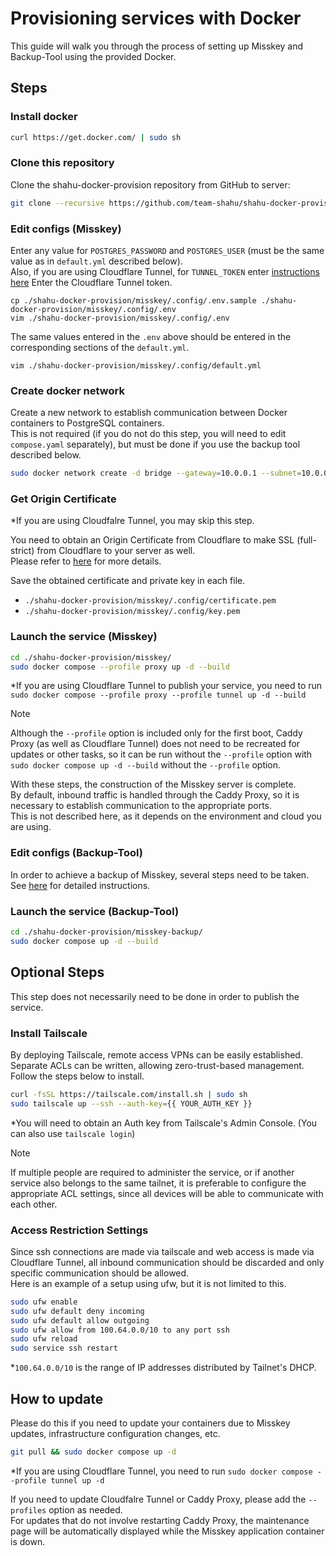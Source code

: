 # Provisioning services with Docker
This guide will walk you through the process of setting up Misskey and Backup-Tool using the provided Docker.  

  
## Steps
### Install docker
```bash
curl https://get.docker.com/ | sudo sh
```
   
### Clone this repository
Clone the shahu-docker-provision repository from GitHub to server:  
```bash
git clone --recursive https://github.com/team-shahu/shahu-docker-provision.git
```
   
### Edit configs (Misskey)
Enter any value for `POSTGRES_PASSWORD` and `POSTGRES_USER` (must be the same value as in `default.yml` described below).  
Also, if you are using Cloudflare Tunnel, for `TUNNEL_TOKEN` enter [instructions here](https://qiita.com/mai_llj/items/5485d2a90fe28b76b5aa#cloudflare-argo-tunnel%E3%81%AE%E8%A8%AD%E5%AE%9A) Enter the Cloudflare Tunnel token.  
```
cp ./shahu-docker-provision/misskey/.config/.env.sample ./shahu-docker-provision/misskey/.config/.env
vim ./shahu-docker-provision/misskey/.config/.env
```
  
The same values entered in the `.env` above should be entered in the corresponding sections of the `default.yml`.  
```
vim ./shahu-docker-provision/misskey/.config/default.yml
```
  
### Create docker network
Create a new network to establish communication between Docker containers to PostgreSQL containers.  
This is not required (if you do not do this step, you will need to edit `compose.yaml` separately), but must be done if you use the backup tool described below.  
```bash
sudo docker network create -d bridge --gateway=10.0.0.1 --subnet=10.0.0.0/27 misskey-postgres
```

### Get Origin Certificate
*If you are using Cloudfalre Tunnel, you may skip this step.  
  
You need to obtain an Origin Certificate from Cloudflare to make SSL (full-strict) from Cloudflare to your server as well.  
Please refer to [here](https://qiita.com/github0013@github/items/362d01b0ffb1eb4d3efb#%E5%A4%9A%E5%88%86%E4%B8%80%E7%95%AA%E7%B0%A1%E5%8D%98%E3%81%AA%E3%82%84%E3%82%8A%E6%96%B9) for more details.  
  
Save the obtained certificate and private key in each file.  
- `./shahu-docker-provision/misskey/.config/certificate.pem`
- `./shahu-docker-provision/misskey/.config/key.pem`
  
### Launch the service (Misskey)
```bash
cd ./shahu-docker-provision/misskey/
sudo docker compose --profile proxy up -d --build
```
*If you are using Cloudflare Tunnel to publish your service, you need to run `sudo docker compose --profile proxy --profile tunnel up -d --build`  
  
> [!NOTE]
> Although the `--profile` option is included only for the first boot, Caddy Proxy (as well as Cloudflare Tunnel) does not need to be recreated for updates or other tasks, so it can be run without the `--profile` option with `sudo docker compose up -d --build` without the `--profile` option.

With these steps, the construction of the Misskey server is complete.  
By default, inbound traffic is handled through the Caddy Proxy, so it is necessary to establish communication to the appropriate ports.  
This is not described here, as it depends on the environment and cloud you are using.  
  
### Edit configs (Backup-Tool)
In order to achieve a backup of Misskey, several steps need to be taken.  
See [here](https://github.com/team-shahu/misskey-backup/blob/ebad83a7252859e034723e83c67b4a2b96ca760e/README.md) for detailed instructions.  
  
### Launch the service (Backup-Tool)
```bash
cd ./shahu-docker-provision/misskey-backup/
sudo docker compose up -d --build
```
  
  
## Optional Steps
This step does not necessarily need to be done in order to publish the service.  
### Install Tailscale
By deploying Tailscale, remote access VPNs can be easily established. Separate ACLs can be written, allowing zero-trust-based management.  
Follow the steps below to install.  
```bash
curl -fsSL https://tailscale.com/install.sh | sudo sh
sudo tailscale up --ssh --auth-key={{ YOUR_AUTH_KEY }}
```
*You will need to obtain an Auth key from Tailscale's Admin Console. (You can also use `tailscale login`)  
  
  
> [!NOTE]
> If multiple people are required to administer the service, or if another service also belongs to the same tailnet, it is preferable to configure the appropriate ACL settings, since all devices will be able to communicate with each other.  
  
### Access Restriction Settings
Since ssh connections are made via tailscale and web access is made via Cloudflare Tunnel, all inbound communication should be discarded and only specific communication should be allowed.  
Here is an example of a setup using ufw, but it is not limited to this.  
```bash
sudo ufw enable
sudo ufw default deny incoming
sudo ufw default allow outgoing
sudo ufw allow from 100.64.0.0/10 to any port ssh
sudo ufw reload
sudo service ssh restart
```
*`100.64.0.0/10` is the range of IP addresses distributed by Tailnet's DHCP.
  
  
## How to update
Please do this if you need to update your containers due to Misskey updates, infrastructure configuration changes, etc.  
```bash
git pull && sudo docker compose up -d
```
*If you are using Cloudflare Tunnel, you need to run `sudo docker compose --profile tunnel up -d`  
  
If you need to update Cloudfalre Tunnel or Caddy Proxy, please add the `--profiles` option as needed.  
For updates that do not involve restarting Caddy Proxy, the maintenance page will be automatically displayed while the Misskey application container is down.  
